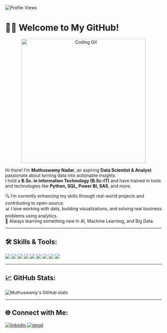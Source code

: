 
![Profile Views](https://komarev.com/ghpvc/?username=muthuswamynadar&color=blue&style=flat-square)

# 👨‍💻 Welcome to My GitHub!

<p align="center">
  <img src="https://media.giphy.com/media/qgQUggAC3Pfv687qPC/giphy.gif" width="400" alt="Coding Gif"/>
</p>

Hi there! I'm **Muthuswamy Nadar**, an aspiring **Data Scientist & Analyst** passionate about turning data into actionable insights.  
I hold a **B.Sc. in Information Technology (B.Sc-IT)** and have trained in tools and technologies like **Python, SQL, Power BI, SAS**, and more.

🔍 I’m currently enhancing my skills through real-world projects and contributing to open-source.  
📊 I love working with data, building visualizations, and solving real business problems using analytics.  
🌱 Always learning something new in AI, Machine Learning, and Big Data.  

---

## 🛠️ Skills & Tools:

<p align="left">
  <img src="https://img.shields.io/badge/Python-3670A0?style=for-the-badge&logo=python&logoColor=ffdd54" />
  <img src="https://img.shields.io/badge/SQL-025E8C?style=for-the-badge&logo=postgresql&logoColor=white" />
  <img src="https://img.shields.io/badge/SAS-0076A8?style=for-the-badge&logo=sas&logoColor=white" />
  <img src="https://img.shields.io/badge/Power BI-F2C811?style=for-the-badge&logo=powerbi&logoColor=black" />
  <img src="https://img.shields.io/badge/Numpy-013243?style=for-the-badge&logo=numpy&logoColor=white" />
  <img src="https://img.shields.io/badge/Pandas-150458?style=for-the-badge&logo=pandas&logoColor=white" />
  <img src="https://img.shields.io/badge/Matplotlib-11557C?style=for-the-badge&logo=matplotlib&logoColor=white" />
  <img src="https://img.shields.io/badge/Seaborn-45b8cd?style=for-the-badge&logo=python&logoColor=white" />
  <img src="https://img.shields.io/badge/Excel-217346?style=for-the-badge&logo=microsoft-excel&logoColor=white" />
</p>

---

## 📈 GitHub Stats:

<p align="left">
  <img src="https://github-readme-stats.vercel.app/api?username=muthuswamynadar&show_icons=true&theme=tokyonight" alt="Muthuswamy's GitHub stats"/>
</p>

---

## 🌐 Connect with Me:

<p align="left">
  <a href="https://www.linkedin.com/in/nadarmuthuswamy/" target="blank">
    <img align="center" src="https://img.shields.io/badge/LinkedIn-blue?style=for-the-badge&logo=linkedin&logoColor=white" alt="linkedin" />
  </a>
  <a href="mailto:muthuswamynadar25@gmail.com.com">
    <img align="center" src="https://img.shields.io/badge/Gmail-D14836?style=for-the-badge&logo=gmail&logoColor=white" alt="gmail" />
  </a>
</p>
